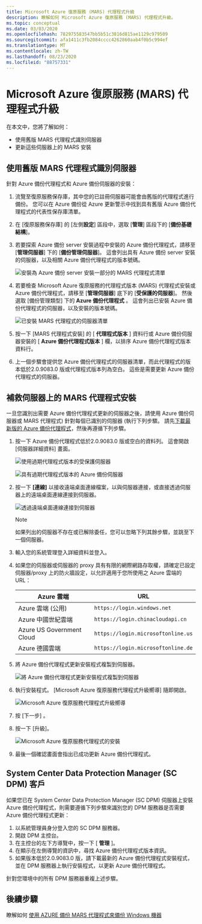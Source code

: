 ```yaml
---
title: Microsoft Azure 復原服務 (MARS) 代理程式升級
description: 瞭解如何 Microsoft Azure 復原服務 (MARS) 代理程式升級。
ms.topic: conceptual
ms.date: 03/03/2020
ms.openlocfilehash: 782975583547bb5b51c3816d815ae1129c979509
ms.sourcegitcommit: afa1411c3fb2084cccc4262860aab4f0b5c994ef
ms.translationtype: MT
ms.contentlocale: zh-TW
ms.lasthandoff: 08/23/2020
ms.locfileid: "88757331"
---
```

# <a name="upgrade-the-microsoft-azure-recovery-services-mars-agent"></a>Microsoft Azure 復原服務 (MARS) 代理程式升級

在本文中，您將了解如何：

* 使用舊版 MARS 代理程式識別伺服器
* 更新這些伺服器上的 MARS 安裝

## <a name="identify-servers-with-earlier-versions-of-the-mars-agent"></a>使用舊版 MARS 代理程式識別伺服器

針對 Azure 備份代理程式和 Azure 備份伺服器的安裝：

1. 流覽至復原服務保存庫，其中您的已註冊伺服器可能會由舊版的代理程式進行備份。 您可以在 Azure 備份從 Azure 更新警示中找到具有舊版 Azure 備份代理程式的代表性保存庫清單。
1. 在 [復原服務保存庫] 的 [左側**設定**] 區段中，選取 [**管理**] 區段下的 [**備份基礎結構**]。
1. 若要探索 Azure 備份 server 安裝過程中安裝的 Azure 備份代理程式，請移至 [**管理伺服器**] 下的 [**備份管理伺服器**]。 這會列出具有 Azure 備份 server 安裝的伺服器，以及相關 Azure 備份代理程式的版本號碼。

    ![安裝為 Azure 備份 server 安裝一部分的 MARS 代理程式清單](./media/upgrade-mars-agent/backup-management-servers.png)

1. 若要檢查 Microsoft Azure 復原服務的代理程式版本 (MARS) 代理程式安裝或 Azure 備份代理程式，請移至 [**管理伺服器**] 底下的 [**受保護的伺服器**]。 然後選取 [備份管理類型] 下的 **Azure 備份代理程式** 。 這會列出已安裝 Azure 備份代理程式的伺服器，以及安裝的版本號碼。

    ![已安裝 MARS 代理程式的伺服器清單](./media/upgrade-mars-agent/protected-servers.png)

1. 按一下 [MARS 代理程式安裝] 的 [ **代理程式版本** ] 資料行或 Azure 備份伺服器安裝的 [ **Azure 備份代理程式版本** ] 欄，以排序 Azure 備份代理程式版本資料行。

1. 上一個步驟會提供您 Azure 備份代理程式的伺服器清單，而此代理程式的版本低於2.0.9083.0 版或代理程式版本列為空白。 這些是需要更新 Azure 備份代理程式的伺服器。

## <a name="update-the-mars-agent-installation-on-the-server"></a>補救伺服器上的 MARS 代理程式安裝

一旦您識別出需要 Azure 備份代理程式更新的伺服器之後，請使用 Azure 備份伺服器或 MARS 代理程式) 針對每個已識別的伺服器 (執行下列步驟。 請先[下載最新版的 Azure 備份代理程式](https://aka.ms/azurebackup_agent)，然後再遵循下列步驟。

1. 按一下 Azure 備份代理程式低於2.0.9083.0 版或空白的資料列。 這會開啟 [伺服器詳細資料] 畫面。

    ![使用過期代理程式版本的受保護伺服器](./media/upgrade-mars-agent/old-agent-version.png)

    ![具有過期代理程式版本的 Azure 備份伺服器](./media/upgrade-mars-agent/backup-management-servers-old-versions.png)

1. 按一下 **[連線]** 以接收遠端桌面連線檔案，以與伺服器連接，或直接透過伺服器上的遠端桌面連線連接到伺服器。

    ![透過遠端桌面連線連接到伺服器](./media/upgrade-mars-agent/connect-to-server.png)

    >[!NOTE]
    > 如果列出的伺服器不存在或已解除委任，您可以忽略下列其餘步驟，並跳至下一個伺服器。

1. 輸入您的系統管理登入詳細資料並登入。

1. 如果您的伺服器或伺服器的 proxy 具有有限的網際網路存取權，請確定已設定伺服器/proxy 上的防火牆設定，以允許適用于您所使用之 Azure 雲端的 URL：

    Azure 雲端 | URL
    -- | ---
    Azure 雲端 (公用)  |   `https://login.windows.net`
    Azure 中國世紀雲端   | `https://login.chinacloudapi.cn`
    Azure US Government Cloud |   `https://login.microsoftonline.us`
    Azure 德國雲端  |  `https://login.microsoftonline.de`

1. 將 Azure 備份代理程式更新安裝程式複製到伺服器。

    ![將 Azure 備份代理程式更新安裝程式複製到伺服器](./media/upgrade-mars-agent/copy-agent-installer.png)

1. 執行安裝程式。 [Microsoft Azure 復原服務代理程式升級嚮導] 隨即開啟。

    ![Microsoft Azure 復原服務代理程式升級嚮導](./media/upgrade-mars-agent/agent-upgrade-wizard.png)

1. 按 [下一步] 。

1. 按一下 [升級]。

    ![Microsoft Azure 復原服務代理程式的安裝](./media/upgrade-mars-agent/upgrade-installation.png)

1. 最後一個確認畫面會指出已成功更新 Azure 備份代理程式。

## <a name="for-system-center-data-protection-manager-sc-dpm-customers"></a>System Center Data Protection Manager (SC DPM) 客戶

如果您已在 System Center Data Protection Manager (SC DPM) 伺服器上安裝 Azure 備份代理程式，則需要遵循下列步驟來識別您的 DPM 服務器是否需要 Azure 備份代理程式更新：

1. 以系統管理員身分登入您的 SC DPM 服務器。
2. 開啟 DPM 主控台。
3. 在主控台的左下方導覽中，按一下 [ **管理** ]。
4. 在顯示在左側導覽的資訊中，尋找 Azure 備份代理程式版本資訊。
5. 如果版本低於2.0.9083.0 版，請下載最新的 Azure 備份代理程式安裝程式，並在 DPM 服務器上執行安裝程式，以更新 Azure 備份代理程式。

針對您環境中的所有 DPM 服務器重複上述步驟。

## <a name="next-steps"></a>後續步驟

瞭解如何 [使用 AZURE 備份 MARS 代理程式來備份 Windows 機器](backup-windows-with-mars-agent.md)
